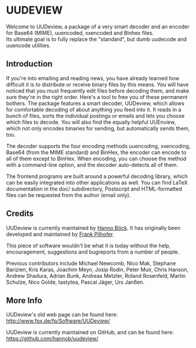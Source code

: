 UUDEVIEW
========

Welcome to UUDeview, a package of a very smart decoder and an encoder for Base64 (MIME),
uuencoded, xxencoded and Binhex files.  
Its ultimate goal is to fully replace the "standard", but dumb uudecode and uuencode
utilities.

Introduction
------------

If you're into emailing and reading news, you have already learned how difficult it is
to distribute or receive binary files by this means. You will have noticed that you must
frequently edit files before decoding them, and make sure they're in the right order.
Here's a tool to free you of these permanent bothers. The package features a smart
decoder, UUDeview, which allows for comfortable decoding of about anything you feed into
it. It reads in a bunch of files, sorts the individual postings or emails and lets you
choose which files to decode. You will also find the equally helpful UUEnview, which not
only encodes binaries for sending, but automatically sends them, too.

The decoder supports the four encoding methods uuencoding, xxencoding, Base64 (from the
MIME standard) and BinHex, the encoder can encode to all of them except to BinHex. When
encoding, you can choose the method with a command-line option, and the decoder
auto-detects all of them.

The frontend programs are built around a powerful decoding library, which can be easily
integrated into other applications as well. You can find LaTeX documentation in the doc/
subdirectory, Postscript and HTML-formatted files can be requested from the author
(email only).

Credits
-------

UUDeview is currently maintained by [Hanno Böck](https://hboeck.de/). It has originally
been developed and maintained by [Frank Pilhofer](http://www.fpx.de/).

This piece of software wouldn't be what it is today without the help, encouragement,
suggestions and bugreports from a number of people.

Previous contributors include Michael Newcomb, Nico Mak, Stephane Barizien, Kris Karas,
Joachim Meyn, Josip Rodin, Peter Muir, Chris Hanson, Andrew Shadura, Adrian Bunk,
Andreas Metzler, Roland Rosenfeld, Martin Schulze, Nico Golde, tastytea, Pascal Jäger,
Urs Janßen.

More Info
---------

UUDeview's old web page can be found here: http://www.fpx.de/fp/Software/UUDeview/

UUDeview is currently maintained on GitHub, and can be found here:
https://github.com/hannob/uudeview/
